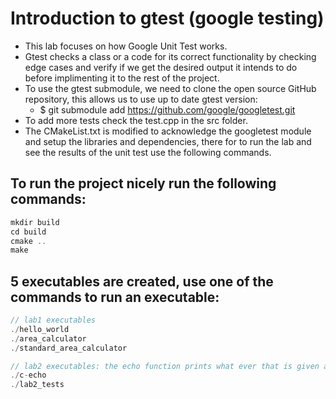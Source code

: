 # Introduction to gtest (google testing) 
- This lab focuses on how Google Unit Test works.
- Gtest checks a class or a code for its correct functionality by checking edge cases and verify if we get the desired output it intends to do before implimenting it to the rest of the project.
- To use the gtest submodule, we need to clone the open source GitHub repository, this allows us to use up to date gtest version:
  - $ git submodule add https://github.com/google/googletest.git
- To add more tests check the test.cpp in the src folder. 
- The CMakeList.txt is modified to acknowledge the googletest module and setup the libraries and dependencies, there for to run the lab and see the results of the unit test use the following commands.

## To run the project nicely run the following commands:

```c++
mkdir build
cd build
cmake ..
make
```

## 5 executables are created, use one of the commands to run an executable:  

```c++
// lab1 executables
./hello_world
./area_calculator
./standard_area_calculator

// lab2 executables: the echo function prints what ever that is given as an argument in the command line 
./c-echo
./lab2_tests
```
